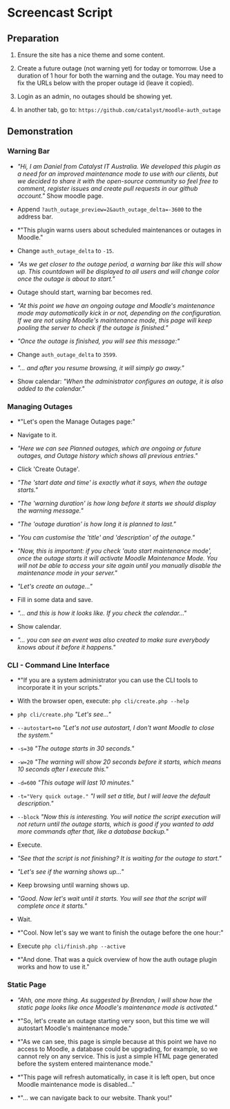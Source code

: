 # Screencast Script #

## Preparation ##

1. Ensure the site has a nice theme and some content.

2. Create a future outage (not warning yet) for today or tomorrow.
   Use a duration of 1 hour for both the warning and the outage.
   You may need to fix the URLs below with the proper outage id (leave it copied).

4. Login as an admin, no outages should be showing yet. 

5. In another tab, go to: `https://github.com/catalyst/moodle-auth_outage`

## Demonstration ##

### Warning Bar ###

- *"Hi, I am Daniel from Catalyst IT Australia.
We developed this plugin as a need for an improved maintenance mode
to use with our clients, but we decided to share it with the open-source
community so feel free to comment, register issues and create pull requests in our
github account."* Show moodle page.

- Append `?auth_outage_preview=2&auth_outage_delta=-3600` to the address bar.

- *"This plugin warns users about scheduled maintenances or outages in Moodle."

- Change `auth_outage_delta` to `-15`.

- *"As we get closer to the outage period, a warning bar like this will show up.
This countdown will be displayed to all users and will change color once
the outage is about to start."*

- Outage should start, warning bar becomes red.

- *"At this point we have an ongoing outage and Moodle's maintenance mode may
automatically kick in or not, depending on the configuration.
If we are not using Moodle's maintenance mode, this page will keep pooling
the server to check if the outage is finished."*

- *"Once the outage is finished, you will see this message:"*

- Change `auth_outage_delta` to `3599`.

- *"... and after you resume browsing, it will simply go away."*

- Show calendar: *"When the administrator configures an outage, it is also added to the calendar."*

### Managing Outages ###

- *"Let's open the Manage Outages page:"

- Navigate to it.

- *"Here we can see Planned outages, which are ongoing or future outages,
and Outage history which shows all previous entries."*

- Click 'Create Outage'.

- *"The 'start date and time' is exactly what it says, when the outage starts."*

- *"The 'warning duration' is how long before it starts we should display the warning message."*

- *"The 'outage duration' is how long it is planned to last."*

- *"You can customise the 'title' and 'description' of the outage."*

- *"Now, this is important: if you check 'auto start maintenance mode', once the
outage starts it will activate Moodle Maintenance Mode. You will not be able to
access your site again until you manually disable the maintenance mode in your server."*

- *"Let's create an outage..."*

- Fill in some data and save.

- *"... and this is how it looks like. If you check the calendar..."*

- Show calendar.

- *"... you can see an event was also created to make sure everybody knows about it before it happens."*

### CLI - Command Line Interface ###

- *"If you are a system administrator you can use the CLI tools to incorporate it in your
scripts."

- With the browser open, execute: `php cli/create.php --help`

- `php cli/create.php` *"Let's see..."*
 
- `--autostart=no` *"Let's not use autostart, I don't want Moodle to close the system."*

- `-s=30` *"The outage starts in 30 seconds."*

- `-w=20` *"The warning will show 20 seconds before it starts, which means 10 seconds after I execute this."*

- `-d=600` *"This outage will last 10 minutes."*

- `-t="Very quick outage."` *"I will set a title, but I will leave the default description."*

- `--block` *"Now this is interesting. You will notice the script execution will
not return until the outage starts, which is good if you wanted to add more commands
after that, like a database backup.*"

- Execute.

- *"See that the script is not finishing? It is waiting for the outage to start."*

- *"Let's see if the warning shows up..."*

- Keep browsing until warning shows up.

- *"Good. Now let's wait until it starts.
You will see that the script will complete once it starts."*

- Wait.

- *"Cool. Now let's say we want to finish the outage before the one hour:"

- Execute `php cli/finish.php --active`

- *"And done. That was a quick overview of how the auth outage plugin works and how to use it."

### Static Page ###

- *"Ahh, one more thing. As suggested by Brendan, I will show how the static page looks
like once Moodle's maintenance mode is activated."*

- *"So, let's create an outage starting very soon, but this time we will autostart Moodle's maintenance mode."

- *"As we can see, this page is simple because at this point we have no access to Moodle, a database could
be upgrading, for example, so we cannot rely on any service. This is just a simple HTML page generated
before the system entered maintenance mode."

- *"This page will refresh automatically, in case it is left open, but once Moodle maintenance mode is disabled..."

- *"... we can navigate back to our website. Thank you!"
